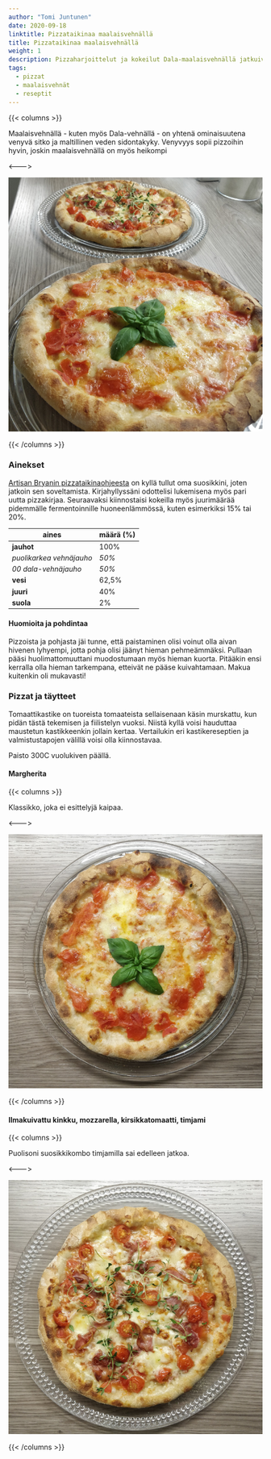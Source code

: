 ```yaml
---
author: "Tomi Juntunen"
date: 2020-09-18
linktitle: Pizzataikinaa maalaisvehnällä
title: Pizzataikinaa maalaisvehnällä
weight: 1
description: Pizzaharjoittelut ja kokeilut Dala-maalaisvehnällä jatkuivat.
tags:
  - pizzat
  - maalaisvehnät
  - reseptit
---
```


{{< columns >}}

Maalaisvehnällä - kuten myös Dala-vehnällä - on yhtenä ominaisuutena venyvä sitko ja maltillinen
veden sidontakyky. Venyvyys sopii pizzoihin hyvin, joskin maalaisvehnällä on myös heikompi 

<--->

[![](/leivonta/pizzat/2020-09-18-1.jpg)](/leivonta/pizzat/2020-09-18-1.jpg)

{{< /columns >}}

### Ainekset

[Artisan Bryanin pizzataikinaohjeesta](https://www.artisanbryan.com/post/how-to-make-sourdough-pizza-dough)
on kyllä tullut oma suosikkini, joten jatkoin sen soveltamista. Kirjahyllyssäni odottelisi lukemisena
myös pari uutta pizzakirjaa. Seuraavaksi kiinnostaisi kokeilla myös juurimäärää pidemmälle fermentoinnille
huoneenlämmössä, kuten esimerkiksi 15% tai 20%.

|aines|määrä (%)|
|-|-|
|**jauhot**|100%|
|*puolikarkea vehnäjauho*|*50%*|
|*00 dala-vehnäjauho*|*50%*|
|**vesi**|62,5%|
|**juuri**|40%|
|**suola**|2%|

#### Huomioita ja pohdintaa

Pizzoista ja pohjasta jäi tunne, että paistaminen olisi voinut olla aivan hivenen lyhyempi,
jotta pohja olisi jäänyt hieman pehmeämmäksi. Pullaan pääsi huolimattomuuttani
muodostumaan myös hieman kuorta. Pitääkin ensi kerralla olla hieman tarkempana, etteivät ne
pääse kuivahtamaan. Makua kuitenkin oli mukavasti!

### Pizzat ja täytteet

Tomaattikastike on tuoreista tomaateista sellaisenaan käsin murskattu, kun pidän tästä
tekemisen ja fiilistelyn vuoksi. Niistä kyllä voisi hauduttaa maustetun
kastikkeenkin jollain kertaa. Vertailukin eri kastikereseptien ja valmistustapojen
välillä voisi olla kiinnostavaa.

Paisto 300C vuolukiven päällä.

#### Margherita

{{< columns >}}

Klassikko, joka ei esittelyjä kaipaa.

<--->

[![](/leivonta/pizzat/2020-09-18-2.jpg)](/leivonta/pizzat/2020-09-18-2.jpg)

{{< /columns >}}

#### Ilmakuivattu kinkku, mozzarella, kirsikkatomaatti, timjami

{{< columns >}}

Puolisoni suosikkikombo timjamilla sai edelleen jatkoa.

<--->

[![](/leivonta/pizzat/2020-09-18-3.jpg)](/leivonta/pizzat/2020-09-18-3.jpg)

{{< /columns >}}
